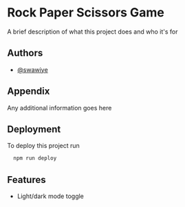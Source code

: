
# Rock Paper Scissors Game

A brief description of what this project does and who it's for


## Authors

- [@swawiye](https://www.github.com/swawiye)


## Appendix

Any additional information goes here


## Deployment

To deploy this project run

```bash
  npm run deploy
```


## Features

- Light/dark mode toggle


